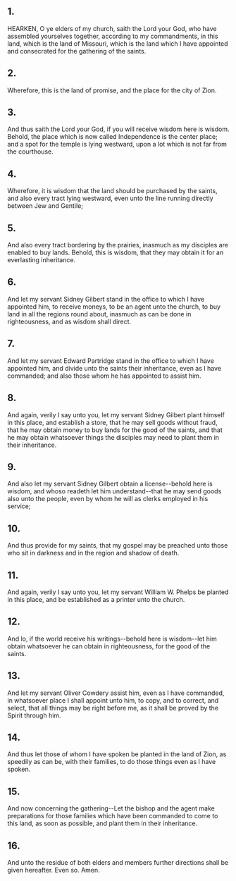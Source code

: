 ## 1.
HEARKEN, O ye elders of my church, saith the Lord your God, who have assembled yourselves together, according to my commandments, in this land, which is the land of Missouri, which is the land which I have appointed and consecrated for the gathering of the saints.
## 2.
Wherefore, this is the land of promise, and the place for the city of Zion.
## 3.
And thus saith the Lord your God, if you will receive wisdom here is wisdom. Behold, the place which is now called Independence is the center place; and a spot for the temple is lying westward, upon a lot which is not far from the courthouse.
## 4.
Wherefore, it is wisdom that the land should be purchased by the saints, and also every tract lying westward, even unto the line running directly between Jew and Gentile;
## 5.
And also every tract bordering by the prairies, inasmuch as my disciples are enabled to buy lands. Behold, this is wisdom, that they may obtain it for an everlasting inheritance.
## 6.
And let my servant Sidney Gilbert stand in the office to which I have appointed him, to receive moneys, to be an agent unto the church, to buy land in all the regions round about, inasmuch as can be done in righteousness, and as wisdom shall direct.
## 7.
And let my servant Edward Partridge stand in the office to which I have appointed him, and divide unto the saints their inheritance, even as I have commanded; and also those whom he has appointed to assist him.
## 8.
And again, verily I say unto you, let my servant Sidney Gilbert plant himself in this place, and establish a store, that he may sell goods without fraud, that he may obtain money to buy lands for the good of the saints, and that he may obtain whatsoever things the disciples may need to plant them in their inheritance.
## 9.
And also let my servant Sidney Gilbert obtain a license--behold here is wisdom, and whoso readeth let him understand--that he may send goods also unto the people, even by whom he will as clerks employed in his service;
## 10.
And thus provide for my saints, that my gospel may be preached unto those who sit in darkness and in the region and shadow of death.
## 11.
And again, verily I say unto you, let my servant William W. Phelps be planted in this place, and be established as a printer unto the church.
## 12.
And lo, if the world receive his writings--behold here is wisdom--let him obtain whatsoever he can obtain in righteousness, for the good of the saints.
## 13.
And let my servant Oliver Cowdery assist him, even as I have commanded, in whatsoever place I shall appoint unto him, to copy, and to correct, and select, that all things may be right before me, as it shall be proved by the Spirit through him.
## 14.
And thus let those of whom I have spoken be planted in the land of Zion, as speedily as can be, with their families, to do those things even as I have spoken.
## 15.
And now concerning the gathering--Let the bishop and the agent make preparations for those families which have been commanded to come to this land, as soon as possible, and plant them in their inheritance.
## 16.
And unto the residue of both elders and members further directions shall be given hereafter. Even so. Amen.
